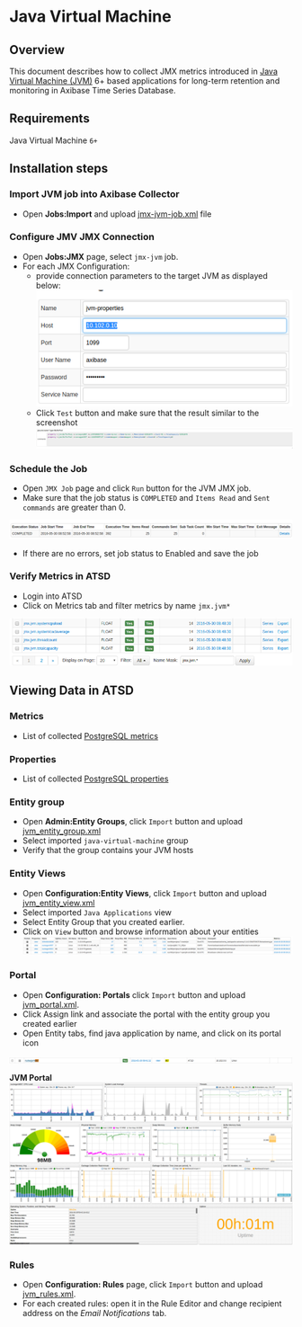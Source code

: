 # Java Virtual Machine

## Overview

This document describes how to collect JMX metrics introduced in [Java Virtual Machine (JVM)](http://www.mysql.com/) 6+ based applications for long-term retention and monitoring in Axibase Time Series Database.

## Requirements

Java Virtual Machine `6+`

## Installation steps

### Import JVM job into Axibase Collector

 * Open **Jobs:Import** and upload [jmx-jvm-job.xml](mysql-server-jobs.xml) file

### Configure JMV JMX Connection

* Open **Jobs:JMX** page, select `jmx-jvm` job.
* For each JMX Configuration:
    * provide connection parameters to the target JVM as displayed below:
    ![](images/jvm_jmx_configuration.png)
    * Click `Test` button and make sure that the result similar to the screenshot
    ![](images/jvm_test_jmx_configuration.png)

### Schedule the Job

* Open `JMX Job` page and click `Run` button for the JVM JMX job.
* Make sure that the job status is `COMPLETED` and `Items Read` and `Sent commands` are greater than 0.

![](images/test_run.png)

* If there are no errors, set job status to Enabled and save the job

### Verify Metrics in ATSD

* Login into ATSD
* Click on Metrics tab and filter metrics by name `jmx.jvm*`

![](images/jvm_metrics.png)

## Viewing Data in ATSD

### Metrics

* List of collected [PostgreSQL metrics](metric-list.md)

### Properties

* List of collected [PostgreSQL properties](properties-list.md)


### Entity group

* Open **Admin:Entity Groups**, click `Import` button and upload  [jvm_entity_group.xml](jvm_entity_group.xml)
* Select imported `java-virtual-machine` group
* Verify that the group contains your JVM hosts


### Entity Views

* Open **Configuration:Entity Views**, click `Import` button and upload  [jvm_entity_view.xml](jvm_entity_view.xml)
* Select imported `Java Applications` view
* Select Entity Group that you created earlier.
* Click on `View` button and browse information about your entities
![](images/jvm_entity_view.png)


### Portal
* Open **Configuration: Portals** click `Import` button and upload [jvm_portal.xml](jvm_portal.xml).
* Click Assign link and associate the portal with the entity group you created earlier
* Open Entity tabs, find java application by name, and click on its portal icon

![](images/jvm_portal_icon.png)

**JVM Portal**
![](images/jvm_portal.png)

### Rules

* Open **Configuration: Rules** page, click `Import` button and upload [jvm_rules.xml](jvm_rules.xml).
* For each created rules: open it  in the Rule Editor and change recipient address on the *Email Notifications* tab.